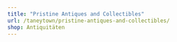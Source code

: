 ```yaml
---
title: "Pristine Antiques and Collectibles"
url: /taneytown/pristine-antiques-and-collectibles/
shop: Antiquitäten
---
```

